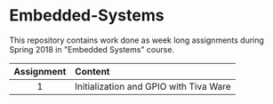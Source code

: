 # Embedded-Systems

This repository contains work done as week long assignments during Spring 2018 in "Embedded Systems" course.



| Assignment |  Content |
|:------:|:------|
| 1 | Initialization and GPIO with Tiva Ware |
